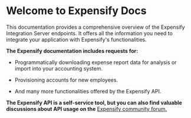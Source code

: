 # Welcome to Expensify Docs

[comment]: # (These are my coomants, To activate collapse section at sidebar in read the docs theme, ensure you have an upper tag, like if you want to display h2 in collapse section make sure you have an h1, if it starts and ends with a backtick it will be rendered as a codeblock)

This documentation provides a comprehensive overview of the Expensify Integration Server endpoints. It offers all the information you need to integrate your application with Expensify's functionalities.

**The Expensify documentation includes requests for:**

- Programmatically downloading expense report data for analysis or import into your accounting system.
    
- Provisioning accounts for new employees.
    
- And many more functionalities offered by the Expensify API.
    

**The Expensify API is a self-service tool, but you can also find valuable discussions about API usage on the** [Expensify community forum.](https://community.expensify.com/discussion/5280/how-to-find-resources-for-using-expensify)




